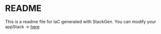 # README
This is a readme file for IaC generated with StackGen.
You can modify your appStack -> [here](http://main.dev.stackgen.com/appstacks/ed9e563e-8d19-4c3d-804f-a63cc87f33df)
